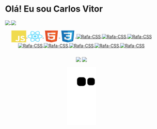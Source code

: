 # Olá! Eu sou Carlos Vitor


<div>
  <a href="https://github.com/Carlosv117">
  <img align="center" height="165em" src="https://github-readme-stats.vercel.app/api?username=Carlosv117&show_icons=true&theme=tokyonight&include_all_commits=true&count_private=true"/>
  <img align="center" height="165em" src="https://github-readme-stats.vercel.app/api/top-langs/?username=Carlosv117&layout=compact&langs_count=7&theme=tokyonight"/>
</div>

  <div  align="center" style="display: inline_block"><br>
    <img align="center" alt="Rafa-Js" height="40" width="50"src="https://raw.githubusercontent.com/devicons/devicon/master/icons/javascript/javascript-plain.svg">
    <img align="center" alt="Rafa-React" height="40" width="50" src="https://raw.githubusercontent.com/devicons/devicon/master/icons/react/react-original.svg">
    <img align="center" alt="Rafa-HTML" height="40" width="50" src="https://raw.githubusercontent.com/devicons/devicon/master/icons/html5/html5-original.svg">
    <img align="center" alt="Rafa-CSS" height="40" width="50" src="https://raw.githubusercontent.com/devicons/devicon/master/icons/css3/css3-original.svg">
    <img align="center" alt="Rafa-CSS" height="40" width="50" src="https://cdn.jsdelivr.net/gh/devicons/devicon/icons/linux/linux-original.svg">
    <img align="center" alt="Rafa-CSS" height="40" width="50" src="https://cdn.jsdelivr.net/gh/devicons/devicon/icons/git/git-original.svg">  
    <img align="center" alt="Rafa-CSS" height="40" width="50" src="https://cdn.jsdelivr.net/gh/devicons/devicon/icons/nodejs/nodejs-original.svg">
    <img align="center" alt="Rafa-CSS" height="40" width="50" src="https://cdn.jsdelivr.net/gh/devicons/devicon/icons/yarn/yarn-original.svg" />
    <img align="center" alt="Rafa-CSS" height="40" width="50" src="https://cdn.jsdelivr.net/gh/devicons/devicon/icons/npm/npm-original-wordmark.svg">
    <img align="center" alt="Rafa-CSS" height="40" width="50" src="https://cdn.jsdelivr.net/gh/devicons/devicon/icons/heroku/heroku-plain.svg" />
    <img align="center" alt="Rafa-CSS" height="20" width="50" src="https://seeklogo.com/images/V/vercel-logo-11E85AE911-seeklogo.com.png" />
    <img align="center" alt="Rafa-CSS" height="40" width="70" src="https://cdn.jsdelivr.net/gh/devicons/devicon/icons/vscode/vscode-original.svg" />
    





<!--<img align="center"alt="Rafa-Python"height="30"width="40" src="https://raw.githubusercontent.com/devicons/devicon/master/icons/python/python-original.svg">-->
    
##

<div> 
  <a href = "mailto:limacarlosvitor@gmail.com"><img src="https://img.shields.io/badge/-Gmail-%23333?style=for-the-badge&logo=gmail&logoColor=white" target="_blank"></a>
  <a href="https://www.linkedin.com/in/carlos-vitor-ribeiro-cerqueira-lima-08aa78212/" target="_blank"><img src="https://img.shields.io/badge/-LinkedIn-%230077B5?style=for-the-badge&logo=linkedin&logoColor=white" target="_blank"></a> 
 
  ![Snake animation](https://github.com/Carlosv117/Carlosv117/blob/output/github-contribution-grid-snake.svg)
 
</div>
